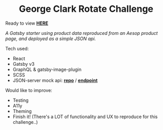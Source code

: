 
<h1 align="center">
  George Clark Rotate Challenge
</h1>

Ready to view [**HERE**](/)

_A Gatsby starter using product data reproduced from an Aesop product page, and deployed as a simple JSON api._

Tech used:
- React
- Gatsby v3
- GraphQL & gatsby-image-plugin
- SCSS
- JSON-server mock api: [**repo**](https://github.com/h0rhay/json-server-mock-api) / [**endpoint**](https://my-json-server.typicode.com/h0rhay/json-server-mock-api/)

Would like to improve:
- Testing
- A11y
- Theming
- Finish it! (There's a LOT of functionality and UX to reproduce for this challenge..)

